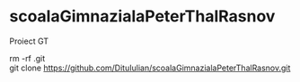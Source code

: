 # scoalaGimnazialaPeterThalRasnov

Proiect GT

rm -rf .git  
git clone https://github.com/DituIulian/scoalaGimnazialaPeterThalRasnov.git
